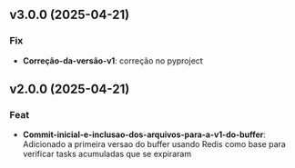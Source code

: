 ## v3.0.0 (2025-04-21)

### Fix

- **Correção-da-versão-v1**: correção no pyproject

## v2.0.0 (2025-04-21)

### Feat

- **Commit-inicial-e-inclusao-dos-arquivos-para-a-v1-do-buffer**: Adicionado a primeira versao do buffer usando Redis como base para verificar tasks acumuladas que se expiraram

